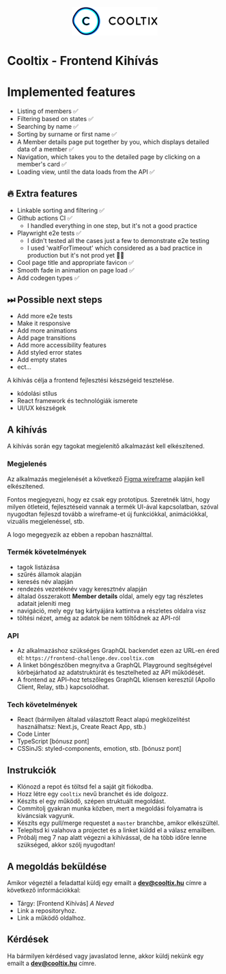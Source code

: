 <p align="center">
  <a href="https://cooltix.hu">
    <img src="logo.svg" width="200" alt="Cooltix logo+">
  </a>
</p>

# Cooltix - Frontend Kihívás

# Implemented features

- Listing of members ✅
- Filtering based on states ✅
- Searching by name ✅
- Sorting by surname or first name ✅
- A Member details page put together by you, which displays detailed data of a member ✅
- Navigation, which takes you to the detailed page by clicking on a member's card ✅
- Loading view, until the data loads from the API ✅

## 🔥 Extra features
- Linkable sorting and filtering ✅
- Github actions CI ✅
  - I handled everything in one step, but it's not a good practice
- Playwright e2e tests ✅
  - I didn't tested all the cases just a few to demonstrate e2e testing
  - I used 'waitForTimeout' which considered as a bad practice in production but it's not prod yet 🤷‍♂️
- Cool page title and appropriate favicon ✅
- Smooth fade in animation on page load ✅
- Add codegen types ✅

## ⏭ Possible next steps
- Add more e2e tests
- Make it responsive
- Add more animations
- Add page transitions
- Add more accessibility features
- Add styled error states
- Add empty states
- ect...

A kihívás célja a frontend fejlesztési készségeid tesztelése.

- kódolási stílus
- React framework és technológiák ismerete
- UI/UX készségek

## A kihívás

A kihívás során egy tagokat megjelenítő alkalmazást kell elkészítened.

### Megjelenés

Az alkalmazás megjelenését a következő [Figma wireframe](https://www.figma.com/file/Ld8KvwQBUjeqmqUdbe71yN/Cooltix-Test-front-end-Desktop?node-id=0%3A1) alapján kell elkészítened.

Fontos megjegyezni, hogy ez csak egy prototípus. Szeretnék látni, hogy milyen ötleteid, fejlesztéseid vannak a termék UI-ával kapcsolatban, szóval nyugodtan fejleszd tovább a wireframe-et új funkciókkal, animációkkal, vizuális megjelenéssel, stb.

A logo megegyezik az ebben a repoban használttal.

### Termék követelmények

- tagok listázása
- szűrés államok alapján
- keresés név alapján
- rendezés vezetéknév vagy keresztnév alapján
- általad összerakott **Member details** oldal, amely egy tag részletes adatait jeleníti meg
- navigáció, mely egy tag kártyájára kattintva a részletes oldalra visz
- töltési nézet, amég az adatok be nem töltődnek az API-ról

### API

- Az alkalmazáshoz szükséges GraphQL backendet ezen az URL-en éred el: `https://frontend-challenge.dev.cooltix.com`
- A linket böngészőben megnyitva a GraphQL Playground segítségével körbejárhatod az adatstruktúrát és tesztelheted az API működését.
- A frontend az API–hoz tetszőleges GraphQL kliensen keresztül (Apollo Client, Relay, stb.) kapcsolódhat.

### Tech követelmények

- React (bármilyen általad választott React alapú megközelítést használhatsz: Next.js, Create React App, stb.)
- Code Linter
- TypeScript [bónusz pont]
- CSSinJS: styled-components, emotion, stb. [bónusz pont]

## Instrukciók

- Klónozd a repot és töltsd fel a saját git fiókodba.
- Hozz létre egy `cooltix` nevű branchet és ide dolgozz.
- Készíts el egy működő, szépen struktuált megoldást.
- Commitolj gyakran munka közben, mert a megoldási folyamatra is kíváncsiak vagyunk.
- Készíts egy pull/merge requestet a `master` branchbe, amikor elkészültél.
- Telepítsd ki valahova a projectet és a linket küldd el a válasz emailben.
- Próbálj meg 7 nap alatt végezni a kihívással, de ha több időre lenne szükséged, akkor szólj nyugodtan!

## A megoldás beküldése

Amikor végeztél a feladattal küldj egy emailt a **dev@cooltix.hu** címre a következő információkkal:

- Tárgy: [Frontend Kihívás] _A Neved_
- Link a repositoryhoz.
- Link a működő oldalhoz.

## Kérdések

Ha bármilyen kérdésed vagy javaslatod lenne, akkor küldj nekünk egy emailt a **dev@cooltix.hu** címre.
